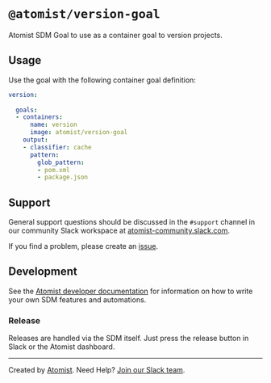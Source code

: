 # `@atomist/version-goal`

Atomist SDM Goal to use as a container goal to version projects.

## Usage

Use the goal with the following container goal definition:

```yaml
version: 
      
  goals: 
  - containers:  
      name: version
      image: atomist/version-goal
    output:
    - classifier: cache
      pattern:
        glob_pattern:
        - pom.xml
        - package.json
```

## Support

General support questions should be discussed in the `#support`
channel in our community Slack workspace
at [atomist-community.slack.com][slack].

If you find a problem, please create an [issue][].

[issue]: https://github.com/atomist/sdm-base/issues

## Development

See the [Atomist developer documentation][atomist-dev] for information
on how to write your own SDM features and automations.

[atomist-dev]: https://docs.atomist.com/developer/ (Atomist Developer Documentation)

### Release

Releases are handled via the SDM itself.  Just press the release
button in Slack or the Atomist dashboard.

---

Created by [Atomist][atomist].
Need Help?  [Join our Slack team][slack].

[atomist]: https://atomist.com/ (Atomist - How Teams Deliver Software)
[slack]: https://join.atomist.com/ (Atomist Community Slack)
